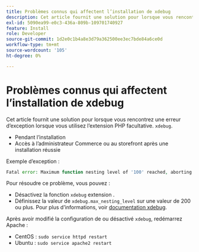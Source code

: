 ```yaml
---
title: Problèmes connus qui affectent l’installation de xdebug
description: Cet article fournit une solution pour lorsque vous rencontrez une erreur d’exception lorsque vous utilisez l’extension PHP facultative "xdebug".
exl-id: 5090ea99-e0c3-436a-809b-109701740927
feature: Install
role: Developer
source-git-commit: 1d2e0c1b4a8e3d79a362500ee3ec7bde84a6ce0d
workflow-type: tm+mt
source-wordcount: '105'
ht-degree: 0%

---
```


# Problèmes connus qui affectent l’installation de xdebug

Cet article fournit une solution pour lorsque vous rencontrez une erreur d’exception lorsque vous utilisez l’extension PHP facultative. `xdebug`.

* Pendant l’installation
* Accès à l’administrateur Commerce ou au storefront après une installation réussie

Exemple d’exception :

```php
Fatal error: Maximum function nesting level of '100' reached, aborting!
```

Pour résoudre ce problème, vous pouvez :

* Désactivez la fonction `xdebug` extension .
* Définissez la valeur de `xdebug.max_nesting_level` sur une valeur de 200 ou plus. Pour plus d’informations, voir [documentation xdebug](http://xdebug.org/docs/basic#max_nesting_level).

Après avoir modifié la configuration de ou désactivé `xdebug`, redémarrez Apache :

* CentOS : `sudo service httpd restart`
* Ubuntu : `sudo service apache2 restart`
